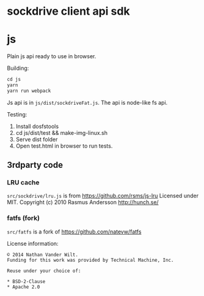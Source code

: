# sockdrive client api sdk

# js

Plain js api ready to use in browser.

Building:

```js
cd js
yarn
yarn run webpack
```

Js api is in `js/dist/sockdriveFat.js`. The api is node-like fs api.

Testing:

1. Install dosfstools
2. cd js/dist/test && make-img-linux.sh
3. Serve dist folder
4. Open test.html in browser to run tests.

## 3rdparty code

### LRU cache

`src/sockdrive/lru.js` is from https://github.com/rsms/js-lru
Licensed under MIT. Copyright (c) 2010 Rasmus Andersson <http://hunch.se/>

### fatfs (fork)

`src/fatfs` is a fork of https://github.com/natevw/fatfs

License information:

```
© 2014 Nathan Vander Wilt.
Funding for this work was provided by Technical Machine, Inc.

Reuse under your choice of:

* BSD-2-Clause
* Apache 2.0
```